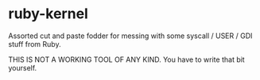 ruby-kernel
===========

Assorted cut and paste fodder for messing with some syscall / USER / GDI stuff from Ruby.

THIS IS NOT A WORKING TOOL OF ANY KIND. You have to write that bit yourself.
